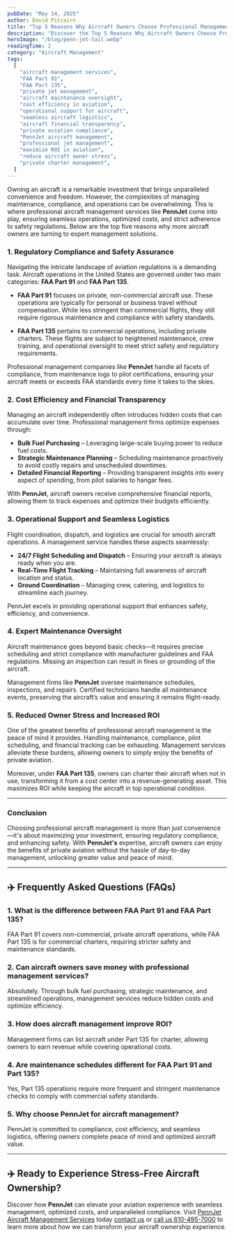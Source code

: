 ```yaml
---
pubDate: "May 14, 2025"
author: David Pitcairn
title: "Top 5 Reasons Why Aircraft Owners Choose Professional Management Services"
description: "Discover the Top 5 Reasons Why Aircraft Owners Choose Professional Management Services. Learn how expert oversight like PennJet optimizes costs, ensures regulatory compliance, and maximizes ROI for seamless, stress-free aircraft ownership."
heroImage: "/blog/penn-jet-tail.webp"
readingTime: 2
category: "Aircraft Management"
tags:
  [
    "aircraft management services",
    "FAA Part 91",
    "FAA Part 135",
    "private jet management",
    "aircraft maintenance oversight",
    "cost efficiency in aviation",
    "operational support for aircraft",
    "seamless aircraft logistics",
    "aircraft financial transparency",
    "private aviation compliance",
    "PennJet aircraft management",
    "professional jet management",
    "maximize ROI in aviation",
    "reduce aircraft owner stress",
    "private charter management",
  ]
---
```


Owning an aircraft is a remarkable investment that brings unparalleled convenience and freedom. However, the complexities of managing maintenance, compliance, and operations can be overwhelming. This is where professional aircraft management services like **PennJet** come into play, ensuring seamless operations, optimized costs, and strict adherence to safety regulations. Below are the top five reasons why more aircraft owners are turning to expert management solutions.

### 1. **Regulatory Compliance and Safety Assurance**

Navigating the intricate landscape of aviation regulations is a demanding task. Aircraft operations in the United States are governed under two main categories: **FAA Part 91** and **FAA Part 135**.

- **FAA Part 91** focuses on private, non-commercial aircraft use. These operations are typically for personal or business travel without compensation. While less stringent than commercial flights, they still require rigorous maintenance and compliance with safety standards.

- **FAA Part 135** pertains to commercial operations, including private charters. These flights are subject to heightened maintenance, crew training, and operational oversight to meet strict safety and regulatory requirements.

Professional management companies like **PennJet** handle all facets of compliance, from maintenance logs to pilot certifications, ensuring your aircraft meets or exceeds FAA standards every time it takes to the skies.

### 2. **Cost Efficiency and Financial Transparency**

Managing an aircraft independently often introduces hidden costs that can accumulate over time. Professional management firms optimize expenses through:

- **Bulk Fuel Purchasing** – Leveraging large-scale buying power to reduce fuel costs.
- **Strategic Maintenance Planning** – Scheduling maintenance proactively to avoid costly repairs and unscheduled downtimes.
- **Detailed Financial Reporting** – Providing transparent insights into every aspect of spending, from pilot salaries to hangar fees.

With **PennJet**, aircraft owners receive comprehensive financial reports, allowing them to track expenses and optimize their budgets efficiently.

### 3. **Operational Support and Seamless Logistics**

Flight coordination, dispatch, and logistics are crucial for smooth aircraft operations. A management service handles these aspects seamlessly:

- **24/7 Flight Scheduling and Dispatch** – Ensuring your aircraft is always ready when you are.
- **Real-Time Flight Tracking** – Maintaining full awareness of aircraft location and status.
- **Ground Coordination** – Managing crew, catering, and logistics to streamline each journey.

PennJet excels in providing operational support that enhances safety, efficiency, and convenience.

### 4. **Expert Maintenance Oversight**

Aircraft maintenance goes beyond basic checks—it requires precise scheduling and strict compliance with manufacturer guidelines and FAA regulations. Missing an inspection can result in fines or grounding of the aircraft.

Management firms like **PennJet** oversee maintenance schedules, inspections, and repairs. Certified technicians handle all maintenance events, preserving the aircraft’s value and ensuring it remains flight-ready.

### 5. **Reduced Owner Stress and Increased ROI**

One of the greatest benefits of professional aircraft management is the peace of mind it provides. Handling maintenance, compliance, pilot scheduling, and financial tracking can be exhausting. Management services alleviate these burdens, allowing owners to simply enjoy the benefits of private aviation.

Moreover, under **FAA Part 135**, owners can charter their aircraft when not in use, transforming it from a cost center into a revenue-generating asset. This maximizes ROI while keeping the aircraft in top operational condition.

---

### **Conclusion**

Choosing professional aircraft management is more than just convenience—it's about maximizing your investment, ensuring regulatory compliance, and enhancing safety. With **PennJet's** expertise, aircraft owners can enjoy the benefits of private aviation without the hassle of day-to-day management, unlocking greater value and peace of mind.

---

## ✈️ Frequently Asked Questions (FAQs)

### **1. What is the difference between FAA Part 91 and FAA Part 135?**

FAA Part 91 covers non-commercial, private aircraft operations, while FAA Part 135 is for commercial charters, requiring stricter safety and maintenance standards.

### **2. Can aircraft owners save money with professional management services?**

Absolutely. Through bulk fuel purchasing, strategic maintenance, and streamlined operations, management services reduce hidden costs and optimize efficiency.

### **3. How does aircraft management improve ROI?**

Management firms can list aircraft under Part 135 for charter, allowing owners to earn revenue while covering operational costs.

### **4. Are maintenance schedules different for FAA Part 91 and Part 135?**

Yes, Part 135 operations require more frequent and stringent maintenance checks to comply with commercial safety standards.

### **5. Why choose PennJet for aircraft management?**

PennJet is committed to compliance, cost efficiency, and seamless logistics, offering owners complete peace of mind and optimized aircraft value.

---

## ✈️ Ready to Experience Stress-Free Aircraft Ownership?

Discover how **PennJet** can elevate your aviation experience with seamless management, optimized costs, and unparalleled compliance. Visit [PennJet Aircraft Management Services](/) today [contact us](/#contact-us) or [call us 610-495-7000](tel:6104957000) to learn more about how we can transform your aircraft ownership experience.
